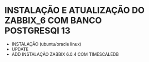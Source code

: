 # INSTALAÇÃO E ATUALIZAÇÃO DO ZABBIX_6 COM BANCO POSTGRESQl 13

- INSTALAÇÃO (ubuntu/oracle linux)
- UPDATE
- ADD INSTALAÇÃO ZABBIX 6.0.4 COM TIMESCALEDB
